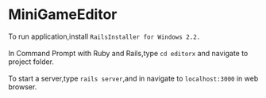 # MiniGameEditor

To run application,install `RailsInstaller for Windows 2.2.` <br><br>
In Command Prompt with Ruby and Rails,type `cd editorx` and navigate to project folder.<br><br>
To start a server,type `rails server`,and in navigate to `localhost:3000` in web browser.
